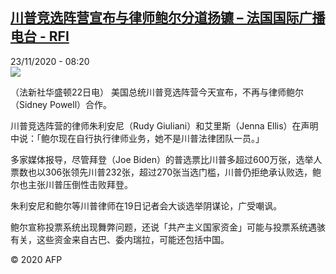 <!--1606118107000-->
[川普竞选阵营宣布与律师鲍尔分道扬镳 – 法国国际广播电台 - RFI](http://www.rfi.fr//cn/contenu/20201123-%E5%B7%9D%E6%99%AE%E7%AB%9E%E9%80%89%E9%98%B5%E8%90%A5%E5%AE%A3%E5%B8%83%E4%B8%8E%E5%BE%8B%E5%B8%88%E9%B2%8D%E5%B0%94%E5%88%86%E9%81%93%E6%89%AC%E9%95%B3)
------

<div>23/11/2020 - 08:20</div><img src="https://s.rfi.fr/media/display/3aa3187c-2d5f-11eb-bc71-005056a964fe/w:310/p:16x9/int0012b.201123152004.jpg"><div class="t-content__body u-clearfix"><p>（法新社华盛顿22日电）    美国总统川普竞选阵营今天宣布，不再与律师鲍尔（Sidney Powell）合作。</p><p>    川普竞选阵营的律师朱利安尼（Rudy Giuliani）和艾里斯（Jenna Ellis）在声明中说：「鲍尔现在自行执行律师业务，她不是川普法律团队一员。」</p><p>    多家媒体报导，尽管拜登（Joe Biden）的普选票比川普多超过600万张，选举人票数也以306张领先川普232张，超过270张当选门槛，川普仍拒绝承认败选，鲍尔也主张川普压倒性击败拜登。</p><p>    朱利安尼和鲍尔等川普律师在19日记者会大谈选举阴谋论，广受嘲讽。</p><p>    鲍尔宣称投票系统出现舞弊问题，还说「共产主义国家资金」可能与投票系统遇骇有关，这些资金来自古巴、委内瑞拉，可能还包括中国。</p><p class="t-copyright">© 2020 AFP</p>        </div>
